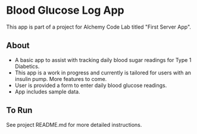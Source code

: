 # Blood Glucose Log App

This app is part of a project for Alchemy Code Lab titled "First Server App".

## About

* A basic app to assist with tracking daily blood sugar readings for Type 1 Diabetics. 
* This app is a work in progress and currently is tailored for users with an insulin pump. More features to come. 
* User is provided a form to enter daily blood glucose readings. 
* App includes sample data. 

## To Run

See project README.md for more detailed instructions.